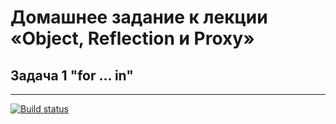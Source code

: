 # Домашнее задание к лекции «Object, Reflection и Proxy»

## Задача 1 "for ... in"

---------------------

[![Build status](https://ci.appveyor.com/api/projects/status/3cdfvj00peyqbo2u?svg=true)](https://ci.appveyor.com/project/deizee/ajs-objreflrpoxy-1)
